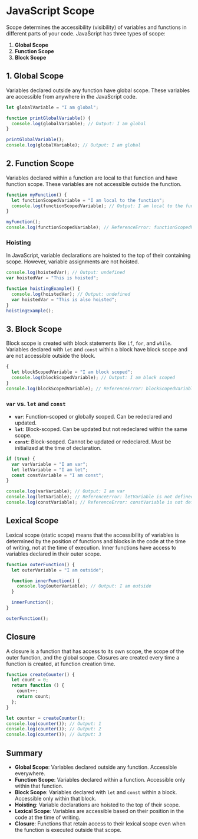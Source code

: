 # JavaScript Scope

Scope determines the accessibility (visibility) of variables and functions in different parts of your code. JavaScript has three types of scope:

1. **Global Scope**
2. **Function Scope**
3. **Block Scope**

## 1. Global Scope

Variables declared outside any function have global scope. These variables are accessible from anywhere in the JavaScript code.

```javascript
let globalVariable = "I am global";

function printGlobalVariable() {
  console.log(globalVariable); // Output: I am global
}

printGlobalVariable();
console.log(globalVariable); // Output: I am global
```

## 2. Function Scope

Variables declared within a function are local to that function and have function scope. These variables are not accessible outside the function.

```javascript
function myFunction() {
  let functionScopedVariable = "I am local to the function";
  console.log(functionScopedVariable); // Output: I am local to the function
}

myFunction();
console.log(functionScopedVariable); // ReferenceError: functionScopedVariable is not defined
```

### Hoisting

In JavaScript, variable declarations are hoisted to the top of their containing scope. However, variable assignments are not hoisted.

```javascript
console.log(hoistedVar); // Output: undefined
var hoistedVar = "This is hoisted";

function hoistingExample() {
  console.log(hoistedVar); // Output: undefined
  var hoistedVar = "This is also hoisted";
}
hoistingExample();
```

## 3. Block Scope

Block scope is created with block statements like `if`, `for`, and `while`. Variables declared with `let` and `const` within a block have block scope and are not accessible outside the block.

```javascript
{
  let blockScopedVariable = "I am block scoped";
  console.log(blockScopedVariable); // Output: I am block scoped
}
console.log(blockScopedVariable); // ReferenceError: blockScopedVariable is not defined
```

### `var` vs. `let` and `const`

- **`var`**: Function-scoped or globally scoped. Can be redeclared and updated.
- **`let`**: Block-scoped. Can be updated but not redeclared within the same scope.
- **`const`**: Block-scoped. Cannot be updated or redeclared. Must be initialized at the time of declaration.

```javascript
if (true) {
  var varVariable = "I am var";
  let letVariable = "I am let";
  const constVariable = "I am const";
}

console.log(varVariable); // Output: I am var
console.log(letVariable); // ReferenceError: letVariable is not defined
console.log(constVariable); // ReferenceError: constVariable is not defined
```

## Lexical Scope

Lexical scope (static scope) means that the accessibility of variables is determined by the position of functions and blocks in the code at the time of writing, not at the time of execution. Inner functions have access to variables declared in their outer scope.

```javascript
function outerFunction() {
  let outerVariable = "I am outside";

  function innerFunction() {
    console.log(outerVariable); // Output: I am outside
  }

  innerFunction();
}

outerFunction();
```

## Closure

A closure is a function that has access to its own scope, the scope of the outer function, and the global scope. Closures are created every time a function is created, at function creation time.

```javascript
function createCounter() {
  let count = 0;
  return function () {
    count++;
    return count;
  };
}

let counter = createCounter();
console.log(counter()); // Output: 1
console.log(counter()); // Output: 2
console.log(counter()); // Output: 3
```

## Summary

- **Global Scope**: Variables declared outside any function. Accessible everywhere.
- **Function Scope**: Variables declared within a function. Accessible only within that function.
- **Block Scope**: Variables declared with `let` and `const` within a block. Accessible only within that block.
- **Hoisting**: Variable declarations are hoisted to the top of their scope.
- **Lexical Scope**: Variables are accessible based on their position in the code at the time of writing.
- **Closure**: Functions that retain access to their lexical scope even when the function is executed outside that scope.
